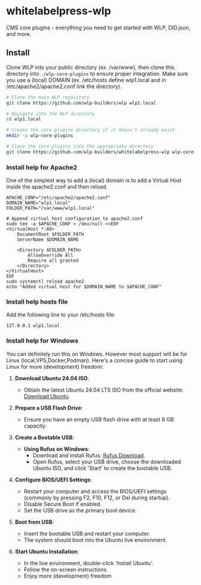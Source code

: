 # whitelabelpress-wlp
CMS core plugins - everything you need to get started with WLP, DID.json, and more.

## Install
Clone WLP into your public directory (ex. /var/www), then clone this directory into `./wlp-core-plugins` to ensure proper integration. Make sure you use a (local) DOMAIN (ex. /etc/hosts define wlp1.local and in /etc/apache2/apache2.conf link the directory). 

```bash
# Clone the main WLP repository
git clone https://github.com/wlp-builders/wlp wlp1.local

# Navigate into the WLP directory
cd wlp1.local

# Create the core plugins directory if it doesn't already exist
mkdir -p wlp-core-plugins

# Clone the core plugins into the appropriate directory
git clone https://github.com/wlp-builders/whitelabelpress-wlp wlp-core-plugins
```


### Install help for Apache2
One of the simplest way to add a (local) domain is to add a Virtual Host inside the apache2.conf and then reload. 
```
APACHE_CONF="/etc/apache2/apache2.conf"
DOMAIN_NAME="wlp1.local"
FOLDER_PATH="/var/www/wlp1.local"

# Append virtual host configuration to apache2.conf
sudo tee -a $APACHE_CONF > /dev/null <<EOF 
<VirtualHost *:80>
    DocumentRoot $FOLDER_PATH
    ServerName $DOMAIN_NAME

    <Directory $FOLDER_PATH>
        AllowOverride All
        Require all granted
    </Directory>
</VirtualHost>
EOF
sudo systemctl reload apache2
echo "Added virtual host for $DOMAIN_NAME to $APACHE_CONF"
```

### Install help hosts file
Add the following line to your /etc/hosts file:
```
127.0.0.1 wlp1.local
```

### Install help for Windows

You can definitely run this on Windows. However most support will be for Linux (local,VPS,Docker,Podman). Here's a concise guide to start using Linux for more (development) freedom:

1. **Download Ubuntu 24.04 ISO**:
   - Obtain the latest Ubuntu 24.04 LTS ISO from the official website: [Download Ubuntu](https://ubuntu.com/download/desktop).

2. **Prepare a USB Flash Drive**:
   - Ensure you have an empty USB flash drive with at least 8 GB capacity.

3. **Create a Bootable USB**:
   - **Using Rufus on Windows**:
     - Download and install Rufus: [Rufus Download](https://rufus.ie/).
     - Open Rufus, select your USB drive, choose the downloaded Ubuntu ISO, and click 'Start' to create the bootable USB.

4. **Configure BIOS/UEFI Settings**:
   - Restart your computer and access the BIOS/UEFI settings (commonly by pressing F2, F10, F12, or Del during startup).
   - Disable Secure Boot if enabled.
   - Set the USB drive as the primary boot device.

5. **Boot from USB**:
   - Insert the bootable USB and restart your computer.
   - The system should boot into the Ubuntu live environment.

6. **Start Ubuntu Installation**:
   - In the live environment, double-click 'Install Ubuntu'.
   - Follow the on-screen instructions
   - Enjoy more (development) freedom

 
